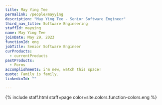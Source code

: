 ```yaml
---
title: May Ying Tee
permalink: /people/mayying
description: "May Ying Tee - Senior Software Engineer"
third_nav_title: Software Engineering
staffId: mayying
name: May Ying Tee
joinDate: May 29, 2023
functionId: eng
jobTitle: Senior Software Engineer
curProducts:
  - currentProducts
pastProducts:
  - Forms
accomplishments: i'm new, watch this space!
quote: Family is family.
linkedinId: ""

---
```


{% include staff.html staff=page color=site.colors.function-colors.eng %}
